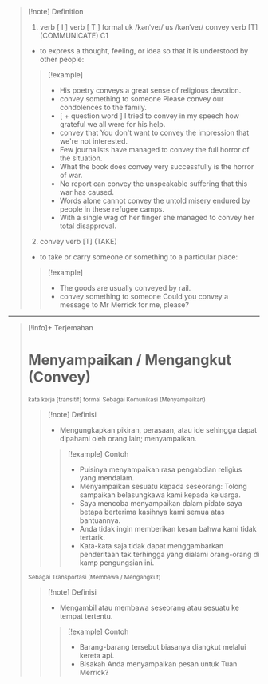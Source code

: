 >[!note] Definition
>1. verb [ I ]
verb [ T ]   formal
uk  /kənˈveɪ/ us  /kənˈveɪ/
convey verb [T] (COMMUNICATE)
C1
>- to express a thought, feeling, or idea so that it is understood by other people:
> > [!example] 
> > - His poetry conveys a great sense of religious devotion.
> > - convey something to someone Please convey our condolences to the family.
> > - [ + question word ] I tried to convey in my speech how grateful we all were for his help.
> > - convey that You don't want to convey the impression that we're not interested.
> > - Few journalists have managed to convey the full horror of the situation.
> > - What the book does convey very successfully is the horror of war.
> > - No report can convey the unspeakable suffering that this war has caused.
> > - Words alone cannot convey the untold misery endured by people in these refugee camps.
> > - With a single wag of her finger she managed to convey her total disapproval.
>2. convey verb [T] (TAKE)
>- to take or carry someone or something to a particular place:
> > [!example] 
> > - The goods are usually conveyed by rail.
> > - convey something to someone Could you convey a message to Mr Merrick for me, please?

---

>[!info]+ Terjemahan
> # Menyampaikan / Mengangkut (Convey)
><small>kata kerja [transitif] formal</small>
><small>Sebagai Komunikasi (Menyampaikan)</small>
> > [!note] Definisi
> > - Mengungkapkan pikiran, perasaan, atau ide sehingga dapat dipahami oleh orang lain; menyampaikan.
> > > [!example] Contoh
> > > - Puisinya menyampaikan rasa pengabdian religius yang mendalam.
> > > - Menyampaikan sesuatu kepada seseorang: Tolong sampaikan belasungkawa kami kepada keluarga.
> > > - Saya mencoba menyampaikan dalam pidato saya betapa berterima kasihnya kami semua atas bantuannya.
> > > - Anda tidak ingin memberikan kesan bahwa kami tidak tertarik.
> > > - Kata-kata saja tidak dapat menggambarkan penderitaan tak terhingga yang dialami orang-orang di kamp pengungsian ini.
>
>
><small>Sebagai Transportasi (Membawa / Mengangkut)</small>
> > [!note] Definisi
> > - Mengambil atau membawa seseorang atau sesuatu ke tempat tertentu.
> > > [!example] Contoh
> > > - Barang-barang tersebut biasanya diangkut melalui kereta api.
> > > - Bisakah Anda menyampaikan pesan untuk Tuan Merrick?